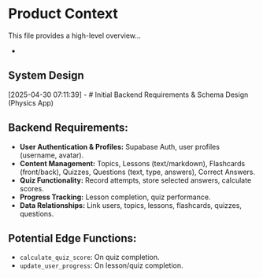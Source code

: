 # Product Context

This file provides a high-level overview...

*
## System Design

[2025-04-30 07:11:39] - # Initial Backend Requirements & Schema Design (Physics App)

## Backend Requirements:

*   **User Authentication & Profiles:** Supabase Auth, user profiles (username, avatar).
*   **Content Management:** Topics, Lessons (text/markdown), Flashcards (front/back), Quizzes, Questions (text, type, answers), Correct Answers.
*   **Quiz Functionality:** Record attempts, store selected answers, calculate scores.
*   **Progress Tracking:** Lesson completion, quiz performance.
*   **Data Relationships:** Link users, topics, lessons, flashcards, quizzes, questions.

## Potential Edge Functions:

*   `calculate_quiz_score`: On quiz completion.
*   `update_user_progress`: On lesson/quiz completion.
